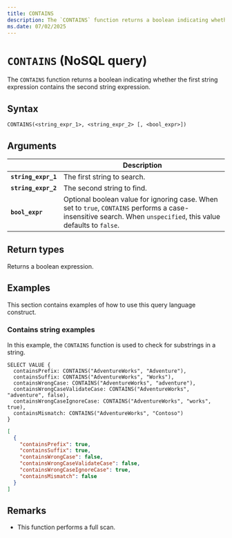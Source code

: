 ```yaml
---
title: CONTAINS
description: The `CONTAINS` function returns a boolean indicating whether the first string expression contains the second string expression.
ms.date: 07/02/2025
---
```


# `CONTAINS` (NoSQL query)

The `CONTAINS` function returns a boolean indicating whether the first string expression contains the second string expression.

## Syntax

```nosql
CONTAINS(<string_expr_1>, <string_expr_2> [, <bool_expr>])
```

## Arguments

| | Description |
| --- | --- |
| **`string_expr_1`** | The first string to search. |
| **`string_expr_2`** | The second string to find. |
| **`bool_expr`** | Optional boolean value for ignoring case. When set to `true`, `CONTAINS` performs a case-insensitive search. When `unspecified`, this value defaults to `false`. |

## Return types

Returns a boolean expression.

## Examples

This section contains examples of how to use this query language construct.

### Contains string examples

In this example, the `CONTAINS` function is used to check for substrings in a string.

```nosql
SELECT VALUE {
  containsPrefix: CONTAINS("AdventureWorks", "Adventure"), 
  containsSuffix: CONTAINS("AdventureWorks", "Works"),
  containsWrongCase: CONTAINS("AdventureWorks", "adventure"), 
  containsWrongCaseValidateCase: CONTAINS("AdventureWorks", "adventure", false), 
  containsWrongCaseIgnoreCase: CONTAINS("AdventureWorks", "works", true),
  containsMismatch: CONTAINS("AdventureWorks", "Contoso")
}
```

```json
[
  {
    "containsPrefix": true,
    "containsSuffix": true,
    "containsWrongCase": false,
    "containsWrongCaseValidateCase": false,
    "containsWrongCaseIgnoreCase": true,
    "containsMismatch": false
  }
]
```

## Remarks

- This function performs a full scan.

